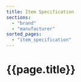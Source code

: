 ```yaml
---
title: Item Specification
sections:
  - "brand"
  - "manufacturer"
sorted_pages:
  - "item_specification"
---
```

# {{page.title}}
